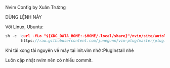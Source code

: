 Nvim Config by Xuân Trường

DÙNG LỆNH NÀY

Với Linux, Ubuntu:
```c
sh -c 'curl -fLo "${XDG_DATA_HOME:-$HOME/.local/share}"/nvim/site/autoload/plug.vim --create-dirs \
       https://raw.githubusercontent.com/junegunn/vim-plug/master/plug.vim'
```

Khi tải xong tài nguyên về máy tại init.vim nhớ :PlugInstall nhé

Luôn cập nhật nvim nên có nhiều commit.

